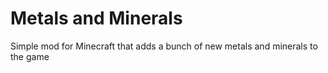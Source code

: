 <h1>Metals and Minerals</h1>
Simple mod for Minecraft that adds a bunch of new metals and minerals to the game
